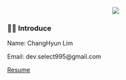 <div align=center>
 <img src="https://capsule-render.vercel.app/api?type=waving&color=auto&height=200&section=header&text=Never%20underestimate%20your%20own%20ignorance&fontSize=90" />
</div>
</div>
  <h3>🧑‍💻 Introduce</h3>
  <p>Name: ChangHyun Lim</p>
  <p>Email: dev.select995@gmail.com</p>
  <a href="https://select995.notion.site/d067843668804229ae3bcbd003c4b8f9">Resume</a>
</div>
